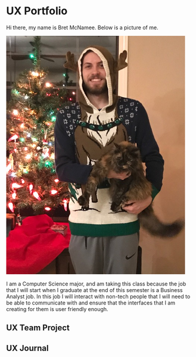 # UX Portfolio

Hi there, my name is Bret McNamee. Below is a picture of me.

![me](assets/meagain.png)

I am a Computer Science major, and am taking this class because the job that I will start when I graduate at the end of this semester is a Business Analyst job. In this job I will interact with non-tech people that I will need to be able to communicate with and ensure that the interfaces that I am creating for them is user friendly enough.

## UX Team Project


## UX Journal

